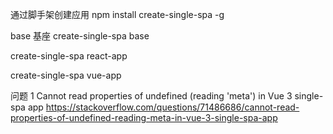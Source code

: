 通过脚手架创建应用
npm install create-single-spa -g

base 基座
create-single-spa base

create-single-spa react-app

create-single-spa vue-app

问题 1 Cannot read properties of undefined (reading 'meta') in Vue 3 single-spa app
https://stackoverflow.com/questions/71486686/cannot-read-properties-of-undefined-reading-meta-in-vue-3-single-spa-app
